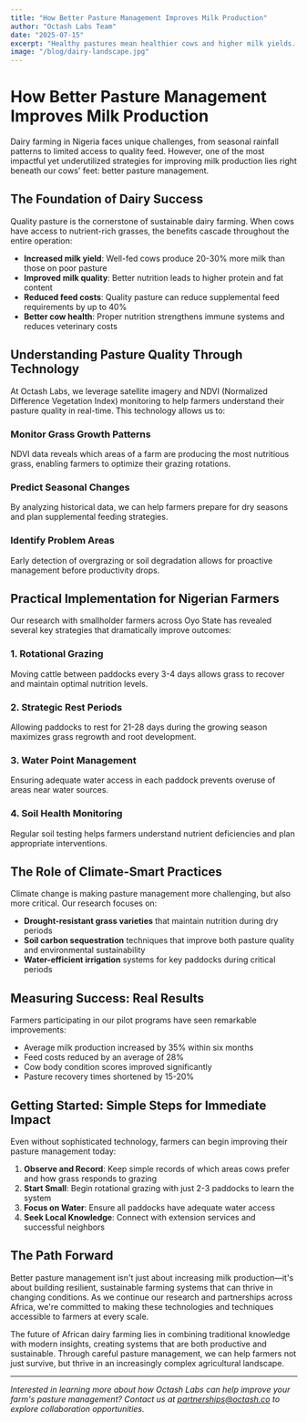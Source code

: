 ```yaml
---
title: "How Better Pasture Management Improves Milk Production"
author: "Octash Labs Team"
date: "2025-07-15"
excerpt: "Healthy pastures mean healthier cows and higher milk yields. Here's how simple grazing insights can transform smallholder farms across Nigeria."
image: "/blog/dairy-landscape.jpg"
---
```


# How Better Pasture Management Improves Milk Production

Dairy farming in Nigeria faces unique challenges, from seasonal rainfall patterns to limited access to quality feed. However, one of the most impactful yet underutilized strategies for improving milk production lies right beneath our cows' feet: better pasture management.

## The Foundation of Dairy Success

Quality pasture is the cornerstone of sustainable dairy farming. When cows have access to nutrient-rich grasses, the benefits cascade throughout the entire operation:

- **Increased milk yield**: Well-fed cows produce 20-30% more milk than those on poor pasture
- **Improved milk quality**: Better nutrition leads to higher protein and fat content
- **Reduced feed costs**: Quality pasture can reduce supplemental feed requirements by up to 40%
- **Better cow health**: Proper nutrition strengthens immune systems and reduces veterinary costs

## Understanding Pasture Quality Through Technology

At Octash Labs, we leverage satellite imagery and NDVI (Normalized Difference Vegetation Index) monitoring to help farmers understand their pasture quality in real-time. This technology allows us to:

### Monitor Grass Growth Patterns
NDVI data reveals which areas of a farm are producing the most nutritious grass, enabling farmers to optimize their grazing rotations.

### Predict Seasonal Changes
By analyzing historical data, we can help farmers prepare for dry seasons and plan supplemental feeding strategies.

### Identify Problem Areas
Early detection of overgrazing or soil degradation allows for proactive management before productivity drops.

## Practical Implementation for Nigerian Farmers

Our research with smallholder farmers across Oyo State has revealed several key strategies that dramatically improve outcomes:

### 1. Rotational Grazing
Moving cattle between paddocks every 3-4 days allows grass to recover and maintain optimal nutrition levels.

### 2. Strategic Rest Periods
Allowing paddocks to rest for 21-28 days during the growing season maximizes grass regrowth and root development.

### 3. Water Point Management
Ensuring adequate water access in each paddock prevents overuse of areas near water sources.

### 4. Soil Health Monitoring
Regular soil testing helps farmers understand nutrient deficiencies and plan appropriate interventions.

## The Role of Climate-Smart Practices

Climate change is making pasture management more challenging, but also more critical. Our research focuses on:

- **Drought-resistant grass varieties** that maintain nutrition during dry periods
- **Soil carbon sequestration** techniques that improve both pasture quality and environmental sustainability
- **Water-efficient irrigation** systems for key paddocks during critical periods

## Measuring Success: Real Results

Farmers participating in our pilot programs have seen remarkable improvements:

- Average milk production increased by 35% within six months
- Feed costs reduced by an average of 28%
- Cow body condition scores improved significantly
- Pasture recovery times shortened by 15-20%

## Getting Started: Simple Steps for Immediate Impact

Even without sophisticated technology, farmers can begin improving their pasture management today:

1. **Observe and Record**: Keep simple records of which areas cows prefer and how grass responds to grazing
2. **Start Small**: Begin rotational grazing with just 2-3 paddocks to learn the system
3. **Focus on Water**: Ensure all paddocks have adequate water access
4. **Seek Local Knowledge**: Connect with extension services and successful neighbors

## The Path Forward

Better pasture management isn't just about increasing milk production—it's about building resilient, sustainable farming systems that can thrive in changing conditions. As we continue our research and partnerships across Africa, we're committed to making these technologies and techniques accessible to farmers at every scale.

The future of African dairy farming lies in combining traditional knowledge with modern insights, creating systems that are both productive and sustainable. Through careful pasture management, we can help farmers not just survive, but thrive in an increasingly complex agricultural landscape.

---

*Interested in learning more about how Octash Labs can help improve your farm's pasture management? Contact us at partnerships@octash.co to explore collaboration opportunities.*